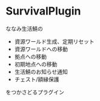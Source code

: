# SurvivalPlugin
ななみ生活鯖の<br>
- 資源ワールド生成、定期リセット
- 資源ワールドへの移動
- 拠点への移動
- 初期地点への移動
- 生活鯖のお知らせ通知
- チェスト/額縁保護

をつかさどるプラグイン